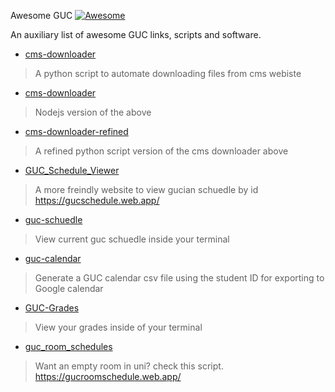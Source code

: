 Awesome GUC [![Awesome](https://cdn.rawgit.com/sindresorhus/awesome/d7305f38d29fed78fa85652e3a63e154dd8e8829/media/badge.svg)](https://github.com/sindresorhus/awesome)

An auxiliary list of awesome GUC links, scripts and software.

- [cms-downloader](https://github.com/aboueleyes/cms-downloader)
  
>   A python script to automate downloading files from cms webiste
- [cms-downloader](https://github.com/AhmedAshrafAZ/cms-downloader)

> Nodejs version of the above
- [cms-downloader-refined](https://github.com/aboueleyes/cms-downloader-refined)

> A refined python script version of the cms downloader above
- [GUC_Schedule_Viewer](https://github.com/Pandemic1617/GUC_Schedule_Viewer)

> A more freindly website to view gucian schuedle by id https://gucschedule.web.app/
- [guc-schuedle](https://github.com/aboueleyes/guc-schedule)

> View current guc schuedle inside your terminal
- [guc-calendar](https://github.com/aboueleyes/guc-calender)

> Generate a GUC calendar csv file using the student ID for exporting to Google calendar
- [GUC-Grades](https://github.com/AhmedNasserG/GUC-Grades)
 
> View your grades inside of your terminal
- [guc_room_schedules](https://github.com/Kemosalamy/guc_room_schedules)

> Want an empty room in uni? check this script.
 https://gucroomschedule.web.app/
